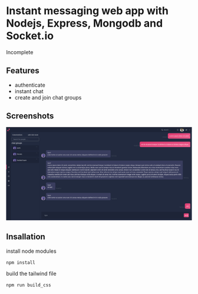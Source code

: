 # Instant messaging web app with Nodejs, Express, Mongodb and Socket.io

Incomplete

## Features
- authenticate
- instant chat
- create and join chat groups

## Screenshots

![image info](./images/main.png)

## Insallation
install node modules
```
npm install
```
build the tailwind file 
```
npm run build_css
```